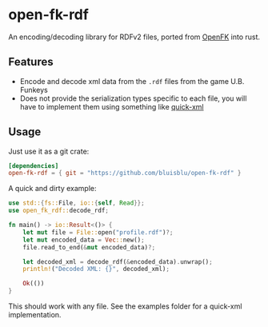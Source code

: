 # open-fk-rdf

An encoding/decoding library for RDFv2 files, ported from [OpenFK](https://github.com/GittyMac/OpenFK/) into rust.

## Features

- Encode and decode xml data from the `.rdf` files from the game U.B. Funkeys
- Does not provide the serialization types specific to each file, you will have to implement them using something like [quick-xml](https://github.com/tafia/quick-xml)

## Usage

Just use it as a git crate:
```toml
[dependencies]
open-fk-rdf = { git = "https://github.com/bluisblu/open-fk-rdf" }
```

A quick and dirty example:
```rs
use std::{fs::File, io::{self, Read}};
use open_fk_rdf::decode_rdf;

fn main() -> io::Result<()> {
    let mut file = File::open("profile.rdf")?;
    let mut encoded_data = Vec::new();
    file.read_to_end(&mut encoded_data)?;

    let decoded_xml = decode_rdf(&encoded_data).unwrap();
    println!("Decoded XML: {}", decoded_xml);

    Ok(())
}
```
This should work with any file. See the examples folder for a quick-xml implementation.